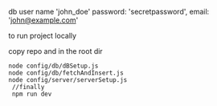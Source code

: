 db user
name 'john_doe'
password: 'secretpassword',
email: 'john@example.com'

to run project locally

copy repo and in the root dir 
```
node config/db/dBSetup.js
node config/db/fetchAndInsert.js
node config/server/serverSetup.js
 //finally
 npm run dev
```


